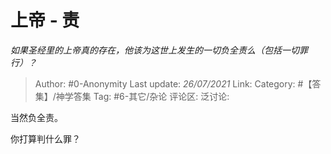 # 上帝 - 责
*如果圣经里的上帝真的存在，他该为这世上发生的一切负全责么（包括一切罪行）？*

> Author: #0-Anonymity
> Last update: *26/07/2021*
> Link:
> Category: #【答集】/神学答集
> Tag: #6-其它/杂论
> 评论区:
> 泛讨论:

当然负全责。

你打算判什么罪？
